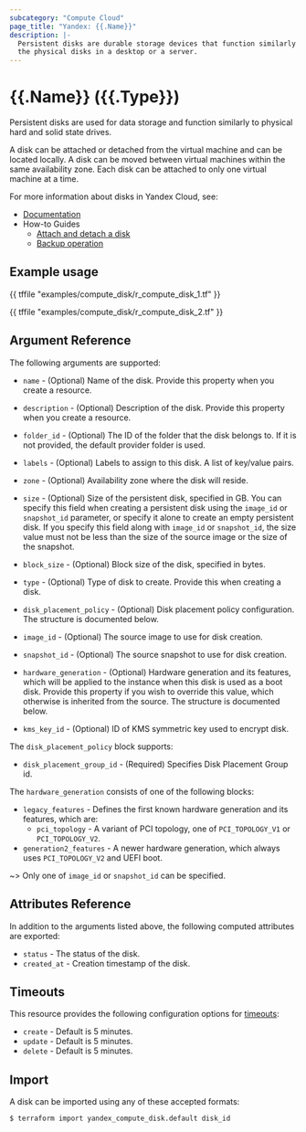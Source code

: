 ```yaml
---
subcategory: "Compute Cloud"
page_title: "Yandex: {{.Name}}"
description: |-
  Persistent disks are durable storage devices that function similarly to
  the physical disks in a desktop or a server.
---
```


# {{.Name}} ({{.Type}})

Persistent disks are used for data storage and function similarly to physical hard and solid state drives.

A disk can be attached or detached from the virtual machine and can be located locally. A disk can be moved between virtual machines within the same availability zone. Each disk can be attached to only one virtual machine at a time.

For more information about disks in Yandex Cloud, see:

* [Documentation](https://cloud.yandex.com/docs/compute/concepts/disk)
* How-to Guides
  * [Attach and detach a disk](https://cloud.yandex.com/docs/compute/concepts/disk#attach-detach)
  * [Backup operation](https://cloud.yandex.com/docs/compute/concepts/disk#backup)

## Example usage

{{ tffile "examples/compute_disk/r_compute_disk_1.tf" }}

{{ tffile "examples/compute_disk/r_compute_disk_2.tf" }}

## Argument Reference

The following arguments are supported:

* `name` - (Optional) Name of the disk. Provide this property when you create a resource.

* `description` - (Optional) Description of the disk. Provide this property when you create a resource.

* `folder_id` - (Optional) The ID of the folder that the disk belongs to. If it is not provided, the default provider folder is used.

* `labels` - (Optional) Labels to assign to this disk. A list of key/value pairs.

* `zone` - (Optional) Availability zone where the disk will reside.

* `size` - (Optional) Size of the persistent disk, specified in GB. You can specify this field when creating a persistent disk using the `image_id` or `snapshot_id` parameter, or specify it alone to create an empty persistent disk. If you specify this field along with `image_id` or `snapshot_id`, the size value must not be less than the size of the source image or the size of the snapshot.

* `block_size` - (Optional) Block size of the disk, specified in bytes.

* `type` - (Optional) Type of disk to create. Provide this when creating a disk.

* `disk_placement_policy` - (Optional) Disk placement policy configuration. The structure is documented below.

* `image_id` - (Optional) The source image to use for disk creation.

* `snapshot_id` - (Optional) The source snapshot to use for disk creation.

* `hardware_generation` - (Optional) Hardware generation and its features,
  which will be applied to the instance when this disk is used as a boot
  disk. Provide this property if you wish to override this value, which
  otherwise is inherited from the source. The structure is documented below.

* `kms_key_id` - (Optional) ID of KMS symmetric key used to encrypt disk.

The `disk_placement_policy` block supports:

* `disk_placement_group_id` - (Required) Specifies Disk Placement Group id.

The `hardware_generation` consists of one of the following blocks:

* `legacy_features` - Defines the first known hardware generation and its features, which are:
  * `pci_topology` - A variant of PCI topology, one of `PCI_TOPOLOGY_V1` or `PCI_TOPOLOGY_V2`.
* `generation2_features` - A newer hardware generation, which always uses `PCI_TOPOLOGY_V2` and UEFI boot.

~> Only one of `image_id` or `snapshot_id` can be specified.

## Attributes Reference

In addition to the arguments listed above, the following computed attributes are exported:

* `status` - The status of the disk.
* `created_at` - Creation timestamp of the disk.

## Timeouts

This resource provides the following configuration options for [timeouts](https://www.terraform.io/docs/language/resources/syntax.html#operation-timeouts):

- `create` - Default is 5 minutes.
- `update` - Default is 5 minutes.
- `delete` - Default is 5 minutes.

## Import

A disk can be imported using any of these accepted formats:

```
$ terraform import yandex_compute_disk.default disk_id
```
